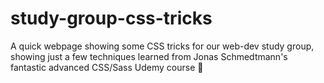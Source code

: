 # study-group-css-tricks
A quick webpage showing some CSS tricks for our web-dev study group, showing just a few techniques learned from Jonas Schmedtmann's fantastic advanced CSS/Sass Udemy course 🙂
